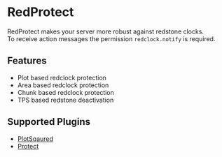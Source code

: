 # RedProtect

RedProtect makes your server more robust against redstone clocks.</br>
To receive action messages the permission `redclock.notify` is required.</br>

## Features
- Plot based redclock protection
- Area based redclock protection
- Chunk based redclock protection
- TPS based redstone deactivation

## Supported Plugins
- [PlotSqaured](https://github.com/IntellectualSites/PlotSquared)
- [Protect](https://github.com/TheNextLvl-net/protect)

